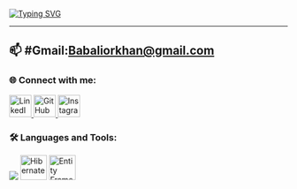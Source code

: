 [![Typing SVG](https://readme-typing-svg.demolab.com?size=35&duration=2000&pause=700&color=3d76bb&center=true&vCenter=true&width=800&lines=Have+a+nice+day👋;I+am+Software+Engineer)](https://git.io/typing-svg)

----------------------------------------

📫 #Gmail:Babaliorkhan@gmail.com 
------------------------------------
### 🌐 Connect with me:
<p align="left">
  <a href="https://www.linkedin.com/in/babaliorkhan" target="_blank">
    <img src="https://skillicons.dev/icons?i=linkedin" alt="LinkedIn" height="40" />
  </a>
  <a href="https://github.com/babaliorkhan1" target="_blank">
    <img src="https://skillicons.dev/icons?i=github" alt="GitHub" height="40" />
  </a>
  <a href="https://instagram.com/orxan_babayevf" target="_blank">
    <img src="https://skillicons.dev/icons?i=instagram" alt="Instagram" height="40" />
  </a>
</p>

### 🛠 Languages and Tools:
<p align="left">
  <img src="https://skillicons.dev/icons?i=cs,dotnet,java,spring,html,css,sass,bootstrap,jquery,postgres,mysql,git" />
  <img src="https://cdn.jsdelivr.net/gh/devicons/devicon/icons/hibernate/hibernate-plain.svg" width="48" height="45" alt="Hibernate" />
  <img src="https://cdn.jsdelivr.net/gh/devicons/devicon/icons/dotnetcore/dotnetcore-original.svg" width="48" height="45" alt="Entity Framework" />
</p>


